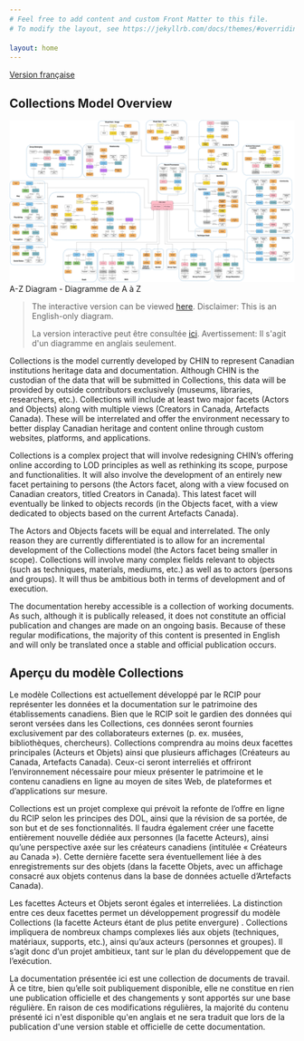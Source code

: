 ```yaml
---
# Feel free to add content and custom Front Matter to this file.
# To modify the layout, see https://jekyllrb.com/docs/themes/#overriding-theme-defaults

layout: home
---
```

[Version française](#aperçu-du-modèle-collections)

## Collections Model Overview

![A-Z Diagram](images/000_Patterns_2.1_p.jpg)
A-Z Diagram - Diagramme de A à Z
> The interactive version can be viewed [here](/collections-model/target-model/current/introduction#a-z-diagram). <span class="disclaimer">Disclaimer: This is an English-only diagram.</span>
> 
> La version interactive peut être consultée [ici](/collections-model/target-model/current/introduction#a-z-diagram). <span class="disclaimer">Avertissement: Il s'agit d'un diagramme en anglais seulement.</span> 

Collections is the model currently developed by CHIN to represent Canadian institutions heritage data and documentation. Although CHIN is the custodian of the data that will be submitted in Collections, this data will be provided by outside contributors exclusively (museums, libraries, researchers, etc.). Collections will include at least two major facets (Actors and Objects) along with multiple views (Creators in Canada, Artefacts Canada). These will be interrelated and offer the environment necessary to better display Canadian heritage and content online through custom websites, platforms, and applications.

Collections is a complex project that will involve redesigning CHIN’s offering online according to LOD principles as well as rethinking its scope, purpose and functionalities. It will also involve the development of an entirely new facet pertaining to persons (the Actors facet, along with a view focused on Canadian creators, titled Creators in Canada). This latest facet will eventually be linked to objects records (in the Objects facet, with a view dedicated to objects based on the current Artefacts Canada). 

The Actors and Objects facets will be equal and interrelated. The only reason they are currently differentiated is to allow for an incremental development of the Collections model (the Actors facet being smaller in scope). Collections will involve many complex fields relevant to objects (such as techniques, materials, mediums, etc.) as well as to actors (persons and  groups). It will thus be ambitious both in terms of development and of execution.

The documentation hereby accessible is a collection of working documents. As such, although it is publically released, it does not constitute an official publication and changes are made on an ongoing basis. Because of these regular modifications, the majority of this content is presented in English and will only be translated once a stable and official publication occurs.

## Aperçu du modèle Collections

Le modèle Collections est actuellement développé par le RCIP pour représenter les données et la documentation sur le patrimoine des établissements canadiens. Bien que le RCIP soit le gardien des données qui seront versées dans les Collections, ces données seront fournies exclusivement par des collaborateurs externes (p. ex. musées, bibliothèques, chercheurs). Collections comprendra au moins deux facettes principales (Acteurs et Objets) ainsi que plusieurs affichages (Créateurs au Canada, Artefacts Canada). Ceux-ci seront interreliés et offriront l’environnement nécessaire pour mieux présenter le patrimoine et le contenu canadiens en ligne au moyen de sites Web, de plateformes et d’applications sur mesure.

Collections est un projet complexe qui prévoit la refonte de l’offre en ligne du RCIP selon les principes des DOL, ainsi que la révision de sa portée, de son but et de ses fonctionnalités. Il faudra également créer une facette entièrement nouvelle dédiée aux personnes (la facette Acteurs), ainsi qu’une perspective axée sur les créateurs canadiens (intitulée « Créateurs au Canada »). Cette dernière facette sera éventuellement liée à des enregistrements sur des objets (dans la facette Objets, avec un affichage consacré aux objets contenus dans la base de données actuelle d’Artefacts Canada).

Les facettes Acteurs et Objets seront égales et interreliées. La distinction entre ces deux facettes permet un développement progressif du modèle Collections (la facette Acteurs étant de plus petite envergure) . Collections impliquera de nombreux champs complexes liés aux objets (techniques, matériaux, supports, etc.), ainsi qu’aux acteurs (personnes et groupes). Il s’agit donc d’un projet ambitieux, tant sur le plan du développement que de l’exécution.

La documentation présentée ici est une collection de documents de travail. À ce titre, bien qu’elle soit publiquement disponible, elle ne constitue en rien une publication officielle et des changements y sont apportés sur une base régulière. En raison de ces modifications régulières, la majorité du contenu présenté ici n'est disponible qu'en anglais et ne sera traduit que lors de la publication d'une version stable et officielle de cette documentation.
